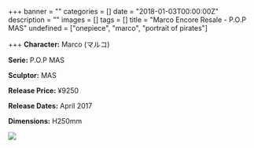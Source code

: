 +++
banner = ""
categories = []
date = "2018-01-03T00:00:00Z"
description = ""
images = []
tags = []
title = "Marco Encore Resale - P.O.P MAS"
undefined = ["onepiece", "marco", "portrait of pirates"]

+++
**Character:** Marco (マルコ)

**Serie:** P.O.P MAS

**Sculptor:** MAS

**Release Price:** ¥9250

**Release Dates:** April 2017

**Dimensions:** H250mm

![](/uploads/2018/01/03/oplogo.png)